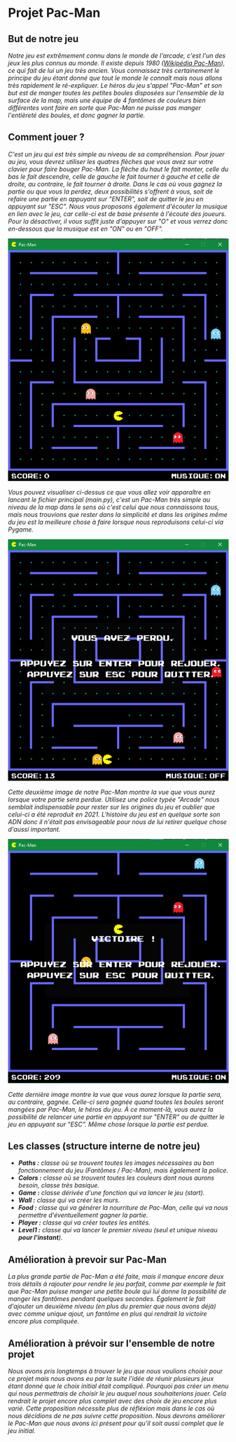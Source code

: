 # Projet Pac-Man

## But de notre jeu
*Notre jeu est extrêmement connu dans le monde de l'arcade, c'est l'un des jeux les plus connus au monde. Il existe depuis 1980 ([Wikipédia Pac-Man](https://fr.wikipedia.org/wiki/Pac-Man)), ce qui fait de lui un jeu très ancien. Vous connaissez très certainement le principe du jeu étant donné que tout le monde le connaît mais nous allons très rapidement le ré-expliquer. Le héros du jeu s'appel "Pac-Man" et son but est de manger toutes les petites boules disposées sur l'ensemble de la surface de la map, mais une équipe de 4 fantômes de couleurs bien différentes vont faire en sorte que Pac-Man ne puisse pas manger l'entièreté des boules, et donc gagner la partie.*

## Comment jouer ?
*C'est un jeu qui est très simple au niveau de sa compréhension. Pour jouer au jeu, vous devrez utiliser les quatres flèches que vous avez sur votre clavier pour faire bouger Pac-Man. La flèche du haut le fait monter, celle du bas le fait descendre, celle de gauche le fait tourner à gauche et celle de droite, au contraire, le fait tourner à droite. Dans le cas où vous gagnez la partie ou que vous la perdez, deux possibilités s'offrent à vous, soit de refaire une partie en appuyant sur "ENTER", soit de quitter le jeu en appuyant sur "ESC". Nous vous proposons également d'écouter la musique en lien avec le jeu, car celle-ci est de base présente à l'écoute des joueurs. Pour la désactiver, il vous suffit juste d'appuyer sur "O" et vous verrez donc en-dessous que la musique est en "ON" ou en "OFF".*

![](map1.png)

*Vous pouvez visualiser ci-dessus ce que vous allez voir apparaître en lancant le fichier principal (main.py), c'est un Pac-Man très simple au niveau de la map dans le sens où c'est celui que nous connaissons tous, mais nous trouvions que rester dans la simplicité et dans les origines même du jeu est la meilleure chose à faire lorsque nous reproduisons celui-ci via Pygame.*

![](lose1.png)

*Cette deuxième image de notre Pac-Man montre la vue que vous aurez lorsque votre partie sera perdue. Utilisez une police typée "Arcade" nous semblait indispensable pour rester sur les origines du jeu et oublier que celui-ci a été reproduit en 2021. L'histoire du jeu est en quelque sorte son ADN donc il n'était pas envisageable pour nous de lui retirer quelque chose d'aussi important.*

![](win1.png)

*Cette dernière image montre la vue que vous aurez lorsque la partie sera, au contraire, gagnée. Celle-ci sera gagnée quand toutes les boules seront mangées par Pac-Man, le héros du jeu. À ce moment-là, vous aurez la possibilité de relancer une partie en appuyant sur "ENTER" ou de quitter le jeu en appuyant sur "ESC". Même chose lorsque la partie est perdue.* 

## Les classes (structure interne de notre jeu)
* ***Paths :** classe où se trouvent toutes les images nécessaires au bon fonctionnement du jeu (Fantômes / Pac-Man), mais également la police.*
* ***Colors :** classe où se trouvent toutes les couleurs dont nous aurons besoin, classe très basique.*
* ***Game :** classe dérivée d'une fonction qui va lancer le jeu (start).*
* ***Wall :** classe qui va créer les murs.*
* ***Food :** classe qui va générer la nourriture de Pac-Man, celle qui va nous permettre d'éventuellement gagner la partie.*
* ***Player :** classe qui va créer toutes les entités.*
* ***Level1 :** classe qui va lancer le premier niveau (seul et unique niveau **pour l'instant**).*

## Amélioration à prevoir sur Pac-Man
*La plus grande partie de Pac-Man a été faite, mais il manque encore deux trois détails à rajouter pour rendre le jeu parfait, comme par exemple le fait que Pac-Man puisse manger une petite boule qui lui donne la possibilité de manger les fantômes pendant quelques secondes. Également le fait d'ajouter un deuxième niveau (en plus du premier que nous avons déjà) avec comme unique ajout, un fantôme en plus qui rendrait la victoire encore plus compliquée.*

## Amélioration à prévoir sur l'ensemble de notre projet
*Nous avons pris longtemps à trouver le jeu que nous voulions choisir pour ce projet mais nous avons eu par la suite l'idée de réunir plusieurs jeux étant donné que le choix initial était compliqué. Pourquoi pas créer un menu qui nous permettrais de choisir le jeu auquel nous souhaiterions jouer. Cela rendrait le projet encore plus complet avec des choix de jeu encore plus varié. Cette proposition nécessite plus de réfléxion mais dans le cas où nous décidions de ne pas suivre cette proposition. Nous devrons améliorer le Pac-Man que nous avons ici présent pour qu'il soit aussi complet que le jeu initial.*
